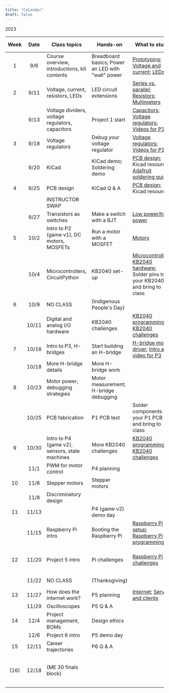 ```yaml
---
title: "Calendar"
draft: false
---
```


2023

| Week | Date  | Class topics  | Hands-on  | What to study | What's due  |
|:----:|:-----:|--------------------------------------------|-------------------------------|--------------------------------------------------------------------------|---------------------------------------------------------------|
|  1   | 9/6   | Course overview, introductions, kit contents    | Breadboard basics; Power an LED with "wall" power  | [Prototyping](http://andnowforelectronics.com/notes/prototyping/); [Voltage and current](http://andnowforelectronics.com/notes/voltage-and-current/); [LEDs](http://andnowforelectronics.com/notes/leds/) |          |
|   2  | 9/11   | Voltage, current, resistors, LEDs    | LED circuit extensions |  [Series vs. parallel](http://andnowforelectronics.com/notes/series-vs-parallel/); [Resistors](http://andnowforelectronics.com/notes/resistors/); [Multimeters](http://andnowforelectronics.com/notes/multimeter/)   |  |
|     | 9/13  | Voltage dividers, voltage regulators, capacitors |  Project 1 start   | [Capacitors](http://andnowforelectronics.com/notes/capacitors/); [Voltage regulators](http://andnowforelectronics.com/notes/voltage-regulation/); [Videos for P1](http://andnowforelectronics.com/notes/demo-videos/#videos-for-project-1)  | Intro post on Canvas |
|  3   | 9/18  | Voltage regulators |  Debug your voltage regulator   | [Voltage regulators](http://andnowforelectronics.com/notes/voltage-regulation/); [Videos for P1](http://andnowforelectronics.com/notes/demo-videos/#videos-for-project-1)  | [P1   proto](http://andnowforelectronics.com/logistics/projects/#project-1-build-a-breadboard-power-supply) |        |
|      | 9/20  | KiCad  | KiCad demo; Soldering demo    | [PCB design](http://andnowforelectronics.com/notes/pcb/); Kicad resources; [Adafruit soldering guide](https://learn.adafruit.com/adafruit-guide-excellent-soldering/making-a-good-solder-joint)    |  |
|   4  | 9/25  | PCB design                     | KiCad Q & A    | [PCB design](http://andnowforelectronics.com/notes/pcb/); Kicad resources    |  |
|     |   | INSTRUCTOR SWAP  |         |       |    |
|      | 9/27  | Transistors as switches      |  Make a switch with a BJT    | [Low power/high power](http://andnowforelectronics.com/notes/low-power-high-power/)|[P1 PCB](http://andnowforelectronics.com/logistics/projects/#project-1-build-a-breadboard-power-supply)|        |
|  5   | 10/2  | Intro to P2 (game v1), DC motors, MOSFETs | Run a motor with a MOSFET    | [Motors](http://andnowforelectronics.com/notes/motors/) |              |
|      | 10/4 | Microcontrollers, CircuitPython     | KB2040 set-up    | [Microcontrollers](http://andnowforelectronics.com/notes/microcontrollers/); [KB2040 hardware](http://andnowforelectronics.com/notes/feather-rp2040-hardware/); Solder pins to your KB2040 and bring to class |       |
|  6    | 10/9 | NO CLASS   | (Indigenous People's Day)  |  |        |
|     | 10/11 | Digital and analog I/O hardware            | KB2040 challenges    |    [KB2040 programming](http://andnowforelectronics.com/notes/feather-programming/); [KB2040 challenges](http://andnowforelectronics.com/notes/feather-challenges/)    |   
|  7    | 10/16  | Intro to P3, H-bridges   | Start building an H-bridge    | [H-bridge motor driver](http://andnowforelectronics.com/notes/h-bridge/); [Intro and video for P3](http://andnowforelectronics.com/logistics/projects/#project-2-build-an-h-bridge-motor-controller) | [P2 (game v1)](http://andnowforelectronics.com/logistics/projects) |
|     | 10/18  | More H-bridge details     | More H-bridge work            |               |               |
|  8  | 10/23  | Motor power, debugging strategies  |   Motor measurement; H-bridge debugging   |     |[P3 proto](http://andnowforelectronics.com/logistics/projects/#project-2-build-an-h-bridge-motor-controller)|
|      | 10/25  | PCB fabrication   |  P1 PCB test  | Solder components to your P1 PCB and bring to class  | Soldered P1 PCB |
|  9  | 10/30  | Intro to P4 (game v2), sensors, state machines | More KB2040 challenges  | [KB2040 programming](http://andnowforelectronics.com/notes/feather-programming/); [KB2040 challenges](http://andnowforelectronics.com/notes/feather-challenges/)     | [P3 PCB](http://andnowforelectronics.com/logistics/projects/#project-2-build-an-h-bridge-motor-controller)   |
|      | 11/1  | PWM for motor control   |  P4 planning  |   |  |
|  10   | 11/6  | Stepper motors   |  Stepper motors   |    |  |
|     | 11/8  | Discriminatory design   |         |       |    |
|  11   | 11/13  |   |  P4 (game v2) demo day   |    | P4 (game v2) |
|     | 11/15  | Raspberry Pi intro | Booting the Raspberry Pi     | [Raspberry Pi setup](http://andnowforelectronics.com/notes/pi-setup/); [Raspberry Pi programming](http://andnowforelectronics.com/notes/pi-programming/) |    |
|  12    | 11/20 | Project 5 intro       | Pi challenges |  [Raspberry Pi challenges](http://andnowforelectronics.com/notes/pi-challenges/)     |    Raspberry Pi setup check on Canvas         |
|      | 11/22 | NO CLASS     | (Thanksgiving)  |           |    P5 partners    |
|  13  | 11/27 | How does the internet work?               |   P5 planning              |  [Internet](http://andnowforelectronics.com/notes/internet/); [Servers and clients](http://andnowforelectronics.com/notes/servers/)     |             |
|    | 11/29 | Oscilloscopes  |  P5 Q & A     |               |    |
|  14 | 12/4  | Project management, BOMs  |  Design ethics  |      |     |
|     | 12/6  | Project 6 intro  |   P5 demo day  |          |   [P5](http://andnowforelectronics.com/logistics/projects)       |
|  15    | 12/11  | Career trajectories  |  P6 Q & A   |                                           |         |
|  (16)  | 12/18 |   (ME 30 finals block)        |       |             |[P6 showcase, Dec. 18, 3:30-5:30pm](http://andnowforelectronics.com/logistics/projects)|

